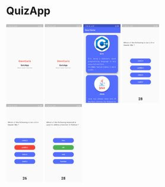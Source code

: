 # QuizApp


<IMG SRC="assets/images/quizgif.gif" alt="QuizAppDemo" width=100>
<img src = "assets/images/image1.png" width = 100>
<img src = "assets/images/image2.png" width = 100>
<img src = "assets/images/image3.png" width = 100>
<img src = "assets/images/image4.png" width = 100>
<img src = "assets/images/image5.png" width = 100>

